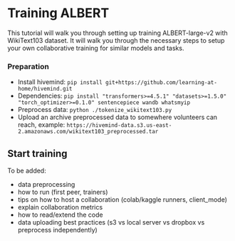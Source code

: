 # Training ALBERT

This tutorial will walk you through setting up training ALBERT-large-v2 with WikiText103 dataset. It will walk you through the necessary steps to setup your own collaborative training for similar models and tasks.

### Preparation
* Install hivemind: `pip install git+https://github.com/learning-at-home/hivemind.git`
* Dependencies: `pip install "transformers>=4.5.1" "datasets>=1.5.0" "torch_optimizer>=0.1.0" sentencepiece wandb whatsmyip`
* Preprocess data: `python ./tokenize_wikitext103.py`
* Upload an archive preprocessed data to somewhere volunteers can reach, example: `https://hivemind-data.s3.us-east-2.amazonaws.com/wikitext103_preprocessed.tar`


## Start training


To be added:
- data preprocessing
- how to run (first peer, trainers)
- tips on how to host a collaboration (colab/kaggle runners, client_mode)
- explain collaboration metrics
- how to read/extend the code
- data uploading best practices (s3 vs local server vs dropbox vs preprocess independently)
